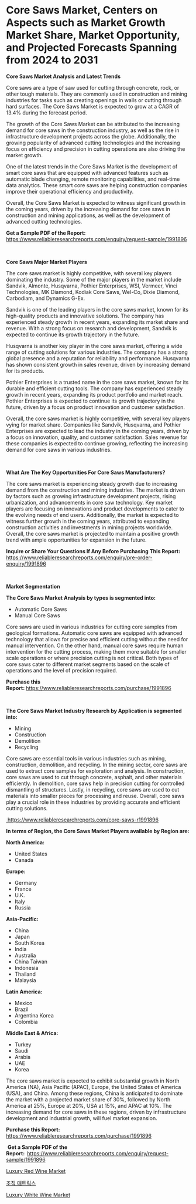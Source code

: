 <p><h1>Core Saws Market, Centers on Aspects such as Market Growth Market Share, Market Opportunity, and Projected Forecasts Spanning from 2024 to 2031</h1></p><p><strong>Core Saws Market Analysis and Latest Trends</strong></p>
<p><p>Core saws are a type of saw used for cutting through concrete, rock, or other tough materials. They are commonly used in construction and mining industries for tasks such as creating openings in walls or cutting through hard surfaces. The Core Saws Market is expected to grow at a CAGR of 13.4% during the forecast period.</p><p>The growth of the Core Saws Market can be attributed to the increasing demand for core saws in the construction industry, as well as the rise in infrastructure development projects across the globe. Additionally, the growing popularity of advanced cutting technologies and the increasing focus on efficiency and precision in cutting operations are also driving the market growth.</p><p>One of the latest trends in the Core Saws Market is the development of smart core saws that are equipped with advanced features such as automatic blade changing, remote monitoring capabilities, and real-time data analytics. These smart core saws are helping construction companies improve their operational efficiency and productivity.</p><p>Overall, the Core Saws Market is expected to witness significant growth in the coming years, driven by the increasing demand for core saws in construction and mining applications, as well as the development of advanced cutting technologies.</p></p>
<p><strong>Get a Sample PDF of the Report:&nbsp;</strong> <a href="https://www.reliableresearchreports.com/enquiry/request-sample/1991896">https://www.reliableresearchreports.com/enquiry/request-sample/1991896</a></p>
<p>&nbsp;</p>
<p><strong>Core Saws Major Market Players</strong></p>
<p><p>The core saws market is highly competitive, with several key players dominating the industry. Some of the major players in the market include Sandvik, Almonte, Husqvarna, Pothier Enterprises, WSI, Vermeer, Vinci Technologies, MK Diamond, Kodiak Core Saws, Wel-Co, Dixie Diamond, Carbodiam, and Dynamics G-Ex.</p><p>Sandvik is one of the leading players in the core saws market, known for its high-quality products and innovative solutions. The company has experienced steady growth in recent years, expanding its market share and revenue. With a strong focus on research and development, Sandvik is expected to continue its growth trajectory in the future.</p><p>Husqvarna is another key player in the core saws market, offering a wide range of cutting solutions for various industries. The company has a strong global presence and a reputation for reliability and performance. Husqvarna has shown consistent growth in sales revenue, driven by increasing demand for its products.</p><p>Pothier Enterprises is a trusted name in the core saws market, known for its durable and efficient cutting tools. The company has experienced steady growth in recent years, expanding its product portfolio and market reach. Pothier Enterprises is expected to continue its growth trajectory in the future, driven by a focus on product innovation and customer satisfaction.</p><p>Overall, the core saws market is highly competitive, with several key players vying for market share. Companies like Sandvik, Husqvarna, and Pothier Enterprises are expected to lead the industry in the coming years, driven by a focus on innovation, quality, and customer satisfaction. Sales revenue for these companies is expected to continue growing, reflecting the increasing demand for core saws in various industries.</p></p>
<p>&nbsp;</p>
<p><strong>What Are The Key Opportunities For Core Saws Manufacturers?</strong></p>
<p><p>The core saws market is experiencing steady growth due to increasing demand from the construction and mining industries. The market is driven by factors such as growing infrastructure development projects, rising urbanization, and advancements in core saw technology. Key market players are focusing on innovations and product developments to cater to the evolving needs of end users. Additionally, the market is expected to witness further growth in the coming years, attributed to expanding construction activities and investments in mining projects worldwide. Overall, the core saws market is projected to maintain a positive growth trend with ample opportunities for expansion in the future.</p></p>
<p><strong>Inquire or Share Your Questions If Any Before Purchasing This Report:</strong> <a href="https://www.reliableresearchreports.com/enquiry/pre-order-enquiry/1991896">https://www.reliableresearchreports.com/enquiry/pre-order-enquiry/1991896</a></p>
<p>&nbsp;</p>
<p><strong>Market Segmentation</strong></p>
<p><strong>The Core Saws Market Analysis by types is segmented into:</strong></p>
<p><ul><li>Automatic Core Saws</li><li>Manual Core Saws</li></ul></p>
<p><p>Core saws are used in various industries for cutting core samples from geological formations. Automatic core saws are equipped with advanced technology that allows for precise and efficient cutting without the need for manual intervention. On the other hand, manual core saws require human intervention for the cutting process, making them more suitable for smaller scale operations or where precision cutting is not critical. Both types of core saws cater to different market segments based on the scale of operations and the level of precision required.</p></p>
<p><strong>Purchase this Report:&nbsp;</strong><a href="https://www.reliableresearchreports.com/purchase/1991896">https://www.reliableresearchreports.com/purchase/1991896</a></p>
<p>&nbsp;</p>
<p><strong>The Core Saws Market Industry Research by Application is segmented into:</strong></p>
<p><ul><li>Mining</li><li>Construction</li><li>Demolition</li><li>Recycling</li></ul></p>
<p><p>Core saws are essential tools in various industries such as mining, construction, demolition, and recycling. In the mining sector, core saws are used to extract core samples for exploration and analysis. In construction, core saws are used to cut through concrete, asphalt, and other materials efficiently. In demolition, core saws help in precision cutting for controlled dismantling of structures. Lastly, in recycling, core saws are used to cut materials into smaller pieces for processing and reuse. Overall, core saws play a crucial role in these industries by providing accurate and efficient cutting solutions.</p></p>
<p><a href="https://www.reliableresearchreports.com/core-saws-r1991896">&nbsp;https://www.reliableresearchreports.com/core-saws-r1991896</a></p>
<p><strong>In terms of Region, the Core Saws Market Players available by Region are:</strong></p>
<p>
    <p> <strong> North America: </strong>
        <ul>
            <li>United States</li>
            <li>Canada</li>
        </ul>
        </p> 
    <p> <strong> Europe: </strong>
        <ul>
            <li>Germany</li>
            <li>France</li>
            <li>U.K.</li>
            <li>Italy</li>
            <li>Russia</li>
        </ul>
        </p> 
    <p> <strong> Asia-Pacific: </strong>
        <ul>
            <li>China</li>
            <li>Japan</li>
            <li>South Korea</li>
            <li>India</li>
            <li>Australia</li>
            <li>China Taiwan</li>
            <li>Indonesia</li>
            <li>Thailand</li>
            <li>Malaysia</li>
        </ul>
        </p> 
    <p> <strong> Latin America: </strong>
        <ul>
            <li>Mexico</li>
            <li>Brazil</li>
            <li>Argentina Korea</li>
            <li>Colombia</li>
        </ul>
        </p> 
    <p> <strong> Middle East & Africa: </strong>
        <ul>
            <li>Turkey</li>
            <li>Saudi</li>
            <li>Arabia</li>
            <li>UAE</li>
            <li>Korea</li>
        </ul>
    </p>
    </p>
<p><p>The core saws market is expected to exhibit substantial growth in North America (NA), Asia Pacific (APAC), Europe, the United States of America (USA), and China. Among these regions, China is anticipated to dominate the market with a projected market share of 30%, followed by North America at 25%, Europe at 20%, USA at 15%, and APAC at 10%. The increasing demand for core saws in these regions, driven by infrastructure development and industrial growth, will fuel market expansion.</p></p>
<p><strong>Purchase this Report: </strong><a href="https://www.reliableresearchreports.com/purchase/1991896">https://www.reliableresearchreports.com/purchase/1991896</a></p>
<p>&nbsp;<strong>Get a Sample PDF of the Report:&nbsp;&nbsp;</strong><a href="https://www.reliableresearchreports.com/enquiry/request-sample/1991896">https://www.reliableresearchreports.com/enquiry/request-sample/1991896</a></p>
<p><strong></strong></p>
<p><p><a href="https://github.com/claudianurdin/Market-Research-Report-List-1/blob/main/luxury-red-wine-market.md">Luxury Red Wine Market</a></p><p><a href="https://github.com/JackieFauhey9089475/Market-Research-Report-List-2/blob/main/8477323164143.md">조직 매트릭스</a></p><p><a href="https://github.com/almainyongb/Market-Research-Report-List-1/blob/main/luxury-white-wine-market.md">Luxury White Wine Market</a></p></p>
